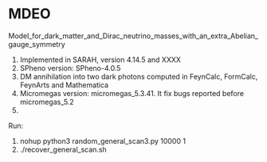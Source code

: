 # MDEO

Model_for_dark_matter_and_Dirac_neutrino_masses_with_an_extra_Abelian_gauge_symmetry

1. Implemented in SARAH, version 4.14.5 and XXXX
2. SPheno version: SPheno-4.0.5
3. DM annihilation into two dark photons computed in FeynCalc, FormCalc, FeynArts and Mathematica
4. Micromegas version: micromegas_5.3.41. It fix bugs reported before micromegas_5.2
5. 

Run:
1. nohup python3 random_general_scan3.py 10000 1
2. ./recover_general_scan.sh
